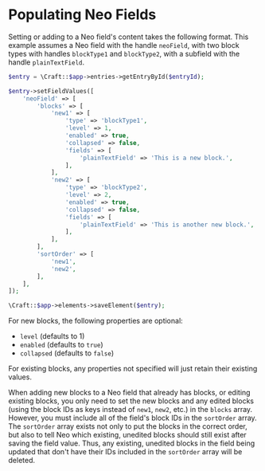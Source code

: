# Populating Neo Fields

Setting or adding to a Neo field's content takes the following format. This example assumes a Neo field with the handle `neoField`, with two block types with handles `blockType1` and `blockType2`, with a subfield with the handle `plainTextField`.

```php
$entry = \Craft::$app->entries->getEntryById($entryId);

$entry->setFieldValues([
    'neoField' => [
        'blocks' => [
            'new1' => [
                'type' => 'blockType1',
                'level' => 1,
                'enabled' => true,
                'collapsed' => false,
                'fields' => [
                    'plainTextField' => 'This is a new block.',
                ],
            ],
            'new2' => [
                'type' => 'blockType2',
                'level' => 2,
                'enabled' => true,
                'collapsed' => false,
                'fields' => [
                    'plainTextField' => 'This is another new block.',
                ],
            ],
        ],
        'sortOrder' => [
            'new1',
            'new2',
        ],
    ],
]);

\Craft::$app->elements->saveElement($entry);
```

For new blocks, the following properties are optional:

- `level` (defaults to 1)
- `enabled` (defaults to `true`)
- `collapsed` (defaults to `false`)

For existing blocks, any properties not specified will just retain their existing values.

When adding new blocks to a Neo field that already has blocks, or editing existing blocks, you only need to set the new blocks and any edited blocks (using the block IDs as keys instead of `new1`, `new2`, etc.) in the `blocks` array. However, you must include all of the field's block IDs in the `sortOrder` array. The `sortOrder` array exists not only to put the blocks in the correct order, but also to tell Neo which existing, unedited blocks should still exist after saving the field value. Thus, any existing, unedited blocks in the field being updated that don't have their IDs included in the `sortOrder` array will be deleted.
